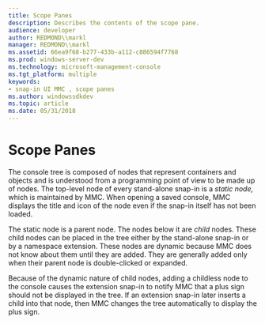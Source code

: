 ```yaml
---
title: Scope Panes
description: Describes the contents of the scope pane.
audience: developer
author: REDMOND\\markl
manager: REDMOND\\markl
ms.assetid: 66ea9f68-b277-433b-a112-c886594f7768
ms.prod: windows-server-dev
ms.technology: microsoft-management-console
ms.tgt_platform: multiple
keywords:
- snap-in UI MMC , scope panes
ms.author: windowssdkdev
ms.topic: article
ms.date: 05/31/2018
---
```


# Scope Panes

The console tree is composed of nodes that represent containers and objects and is understood from a programming point of view to be made up of nodes. The top-level node of every stand-alone snap-in is a *static node,* which is maintained by MMC. When opening a saved console, MMC displays the title and icon of the node even if the snap-in itself has not been loaded.

The static node is a parent node. The nodes below it are *child* nodes. These child nodes can be placed in the tree either by the stand-alone snap-in or by a namespace extension. These nodes are dynamic because MMC does not know about them until they are added. They are generally added only when their parent node is double-clicked or expanded.

Because of the dynamic nature of child nodes, adding a childless node to the console causes the extension snap-in to notify MMC that a plus sign should not be displayed in the tree. If an extension snap-in later inserts a child into that node, then MMC changes the tree automatically to display the plus sign.

 

 




